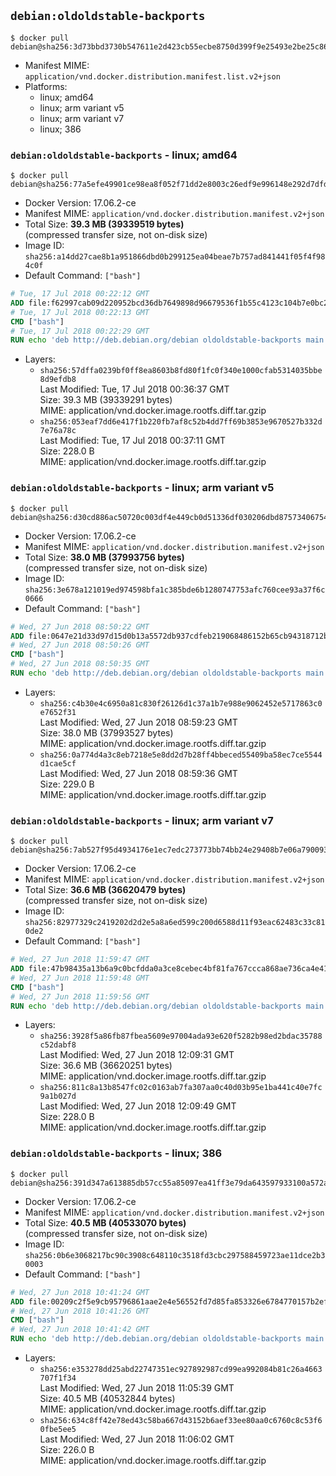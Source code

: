 ## `debian:oldoldstable-backports`

```console
$ docker pull debian@sha256:3d73bbd3730b547611e2d423cb55ecbe8750d399f9e25493e2be25c86ca453cc
```

-	Manifest MIME: `application/vnd.docker.distribution.manifest.list.v2+json`
-	Platforms:
	-	linux; amd64
	-	linux; arm variant v5
	-	linux; arm variant v7
	-	linux; 386

### `debian:oldoldstable-backports` - linux; amd64

```console
$ docker pull debian@sha256:77a5efe49901ce98ea8f052f71dd2e8003c26edf9e996148e292d7dfdb59ccc6
```

-	Docker Version: 17.06.2-ce
-	Manifest MIME: `application/vnd.docker.distribution.manifest.v2+json`
-	Total Size: **39.3 MB (39339519 bytes)**  
	(compressed transfer size, not on-disk size)
-	Image ID: `sha256:a14dd27cae8b1a951866dbd0b299125ea04beae7b757ad841441f05f4f984c0f`
-	Default Command: `["bash"]`

```dockerfile
# Tue, 17 Jul 2018 00:22:12 GMT
ADD file:f62997cab09d220952bcd36db7649898d96679536f1b55c4123c104b7e0bc261 in / 
# Tue, 17 Jul 2018 00:22:13 GMT
CMD ["bash"]
# Tue, 17 Jul 2018 00:22:29 GMT
RUN echo 'deb http://deb.debian.org/debian oldoldstable-backports main' > /etc/apt/sources.list.d/backports.list
```

-	Layers:
	-	`sha256:57dffa0239bf0ff8ea8603b8fd80f1fc0f340e1000cfab5314035bbe8d9efdb8`  
		Last Modified: Tue, 17 Jul 2018 00:36:37 GMT  
		Size: 39.3 MB (39339291 bytes)  
		MIME: application/vnd.docker.image.rootfs.diff.tar.gzip
	-	`sha256:053eaf7dd6e417f1b220fb7af8c52b4dd7ff69b3853e9670527b332d7e76a78c`  
		Last Modified: Tue, 17 Jul 2018 00:37:11 GMT  
		Size: 228.0 B  
		MIME: application/vnd.docker.image.rootfs.diff.tar.gzip

### `debian:oldoldstable-backports` - linux; arm variant v5

```console
$ docker pull debian@sha256:d30cd886ac50720c003df4e449cb0d51336df030206dbd87573406754dee8c51
```

-	Docker Version: 17.06.2-ce
-	Manifest MIME: `application/vnd.docker.distribution.manifest.v2+json`
-	Total Size: **38.0 MB (37993756 bytes)**  
	(compressed transfer size, not on-disk size)
-	Image ID: `sha256:3e678a121019ed974598bfa1c385bde6b1280747753afc760cee93a37f6c0666`
-	Default Command: `["bash"]`

```dockerfile
# Wed, 27 Jun 2018 08:50:22 GMT
ADD file:0647e21d33d97d15d0b13a5572db937cdfeb219068486152b65cb94318712b4f in / 
# Wed, 27 Jun 2018 08:50:26 GMT
CMD ["bash"]
# Wed, 27 Jun 2018 08:50:35 GMT
RUN echo 'deb http://deb.debian.org/debian oldoldstable-backports main' > /etc/apt/sources.list.d/backports.list
```

-	Layers:
	-	`sha256:c4b30e4c6950a81c830f26126d1c37a1b7e988e9062452e5717863c0e7652f31`  
		Last Modified: Wed, 27 Jun 2018 08:59:23 GMT  
		Size: 38.0 MB (37993527 bytes)  
		MIME: application/vnd.docker.image.rootfs.diff.tar.gzip
	-	`sha256:0a774d4a3c8eb7218e5e8dd2d7b28ff4bbeced55409ba58ec7ce5544d1cae5cf`  
		Last Modified: Wed, 27 Jun 2018 08:59:36 GMT  
		Size: 229.0 B  
		MIME: application/vnd.docker.image.rootfs.diff.tar.gzip

### `debian:oldoldstable-backports` - linux; arm variant v7

```console
$ docker pull debian@sha256:7ab527f95d4934176e1ec7edc273773bb74bb24e29408b7e06a7900933ab31b2
```

-	Docker Version: 17.06.2-ce
-	Manifest MIME: `application/vnd.docker.distribution.manifest.v2+json`
-	Total Size: **36.6 MB (36620479 bytes)**  
	(compressed transfer size, not on-disk size)
-	Image ID: `sha256:82977329c2419202d2d2e5a8a6ed599c200d6588d11f93eac62483c33c810de2`
-	Default Command: `["bash"]`

```dockerfile
# Wed, 27 Jun 2018 11:59:47 GMT
ADD file:47b98435a13b6a9c0bcfdda0a3ce8cebec4bf81fa767ccca868ae736ca4e41fc in / 
# Wed, 27 Jun 2018 11:59:48 GMT
CMD ["bash"]
# Wed, 27 Jun 2018 11:59:56 GMT
RUN echo 'deb http://deb.debian.org/debian oldoldstable-backports main' > /etc/apt/sources.list.d/backports.list
```

-	Layers:
	-	`sha256:3928f5a86fb87fbea5609e97004ada93e620f5282b98ed2bdac35788c52dabf8`  
		Last Modified: Wed, 27 Jun 2018 12:09:31 GMT  
		Size: 36.6 MB (36620251 bytes)  
		MIME: application/vnd.docker.image.rootfs.diff.tar.gzip
	-	`sha256:811c8a13b8547fc02c0163ab7fa307aa0c40d03b95e1ba441c40e7fc9a1b027d`  
		Last Modified: Wed, 27 Jun 2018 12:09:49 GMT  
		Size: 228.0 B  
		MIME: application/vnd.docker.image.rootfs.diff.tar.gzip

### `debian:oldoldstable-backports` - linux; 386

```console
$ docker pull debian@sha256:391d347a613885db57cc55a85097ea41ff3e79da643597933100a572aa6d1300
```

-	Docker Version: 17.06.2-ce
-	Manifest MIME: `application/vnd.docker.distribution.manifest.v2+json`
-	Total Size: **40.5 MB (40533070 bytes)**  
	(compressed transfer size, not on-disk size)
-	Image ID: `sha256:0b6e3068217bc90c3908c648110c3518fd3cbc297588459723ae11dce2b30003`
-	Default Command: `["bash"]`

```dockerfile
# Wed, 27 Jun 2018 10:41:24 GMT
ADD file:00209c2f5e9cb95796861aae2e4e56552fd7d85fa853326e6784770157b2ef3f in / 
# Wed, 27 Jun 2018 10:41:26 GMT
CMD ["bash"]
# Wed, 27 Jun 2018 10:41:42 GMT
RUN echo 'deb http://deb.debian.org/debian oldoldstable-backports main' > /etc/apt/sources.list.d/backports.list
```

-	Layers:
	-	`sha256:e353278dd25abd22747351ec927892987cd99ea992084b81c26a4663707f1f34`  
		Last Modified: Wed, 27 Jun 2018 11:05:39 GMT  
		Size: 40.5 MB (40532844 bytes)  
		MIME: application/vnd.docker.image.rootfs.diff.tar.gzip
	-	`sha256:634c8ff42e78ed43c58ba667d43152b6aef33ee80aa0c6760c8c53f60fbe5ee5`  
		Last Modified: Wed, 27 Jun 2018 11:06:02 GMT  
		Size: 226.0 B  
		MIME: application/vnd.docker.image.rootfs.diff.tar.gzip

